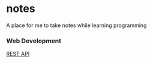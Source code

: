 # notes
A place for me to take notes while learning programming


### Web Development
[REST API](topics/rest-api.md)
